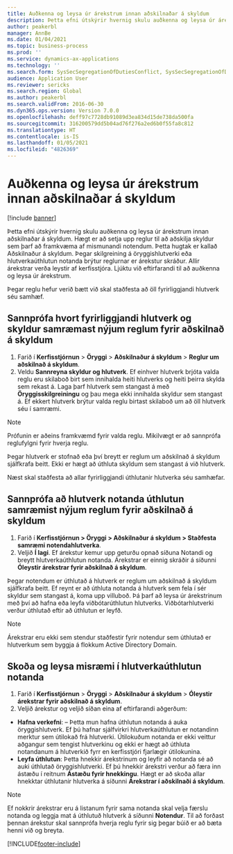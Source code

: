 ```yaml
---
title: Auðkenna og leysa úr árekstrum innan aðskilnaðar á skyldum
description: Þetta efni útskýrir hvernig skulu auðkenna og leysa úr árekstrum innan aðskilnaðar á skyldum.
author: peakerbl
manager: AnnBe
ms.date: 01/04/2021
ms.topic: business-process
ms.prod: ''
ms.service: dynamics-ax-applications
ms.technology: ''
ms.search.form: SysSecSegregationOfDutiesConflict, SysSecSegregationOfDutiesRule
audience: Application User
ms.reviewer: sericks
ms.search.region: Global
ms.author: peakerbl
ms.search.validFrom: 2016-06-30
ms.dyn365.ops.version: Version 7.0.0
ms.openlocfilehash: deff97c7728db91089d3ea834d15de738da500fa
ms.sourcegitcommit: 316200579dd5b04ad76f276a2ed6b0f55fa8c812
ms.translationtype: HT
ms.contentlocale: is-IS
ms.lasthandoff: 01/05/2021
ms.locfileid: "4826369"
---
```

# <a name="identify-and-resolve-conflicts-in-segregation-of-duties"></a>Auðkenna og leysa úr árekstrum innan aðskilnaðar á skyldum

[!include [banner](../../includes/banner.md)]

Þetta efni útskýrir hvernig skulu auðkenna og leysa úr árekstrum innan aðskilnaðar á skyldum. Hægt er að setja upp reglur til að aðskilja skyldur sem þarf að framkvæma af mismunandi notendum. Þetta hugtak er kallað Aðskilnaður á skyldum. Þegar skilgreining á öryggishlutverki eða hlutverkaúthlutun notanda brýtur reglurnar er árekstur skráður. Allir árekstrar verða leystir af kerfisstjóra. Ljúktu við eftirfarandi til að auðkenna og leysa úr árekstrum.

Þegar reglu hefur verið bætt við skal staðfesta að öll fyrirliggjandi hlutverk séu samhæf. 

## <a name="verify-that-existing-roles-and-duties-comply-with-new-rules-for-segregation-of-duties"></a>Sannprófa hvort fyrirliggjandi hlutverk og skyldur samræmast nýjum reglum fyrir aðskilnað á skyldum
1. Farið í **Kerfisstjórnun** > **Öryggi** > **Aðskilnaður á skyldum** > **Reglur um aðskilnað á skyldum**.
3. Veldu **Sannreyna skyldur og hlutverk**. Ef einhver hlutverk brjóta valda reglu eru skilaboð birt sem innihalda heiti hlutverks og heiti þeirra skylda sem rekast á. Laga þarf hlutverk sem stangast á með **Öryggisskilgreiningu** og þau mega ekki innihalda skyldur sem stangast á. Ef ekkert hlutverk brýtur valda reglu birtast skilaboð um að öll hlutverk séu í samræmi.   

> [!NOTE]
> Prófunin er aðeins framkvæmd fyrir valda reglu. Mikilvægt er að sannprófa reglufylgni fyrir hverja reglu.   

Þegar hlutverk er stofnað eða því breytt er reglum um aðskilnað á skyldum sjálfkrafa beitt. Ekki er hægt að úthluta skyldum sem stangast á við hlutverk.

Næst skal staðfesta að allar fyrirliggjandi úthlutanir hlutverka séu samhæfar.

## <a name="verify-that-user-role-assignments-comply-with-new-rules-for-segregation-of-duties"></a>Sannprófa að hlutverk notanda úthlutun samræmist nýjum reglum fyrir aðskilnað á skyldum
1. Farið í **Kerfisstjórnun > Öryggi > Aðskilnaður á skyldum > Staðfesta samræmi notendahlutverka**.
2. Veljið **Í lagi**. Ef árekstur kemur upp geturðu opnað síðuna Notandi og breytt hlutverkaúthlutun notanda. Árekstrar er einnig skráðir á síðunni **Óleystir árekstrar fyrir aðskilnað á skyldum**.   

Þegar notendum er úthlutað á hlutverk er reglum um aðskilnað á skyldum sjálfkrafa beitt. Ef reynt er að úthluta notanda á hlutverk sem fela í sér skyldur sem stangast á, koma upp villuboð. Þá þarf að leysa úr árekstrinum með því að hafna eða leyfa viðbótarúthlutun hlutverks. Viðbótarhlutverki verður úthlutað eftir að úthlutun er leyfð. 

> [!NOTE]
> Árekstrar eru ekki sem stendur staðfestir fyrir notendur sem úthlutað er hlutverkum sem byggja á flokkum Active Directory Domain.

## <a name="view-and-resolve-conflicting-user-role-assignments"></a>Skoða og leysa misræmi í hlutverkaúthlutun notanda
1. Farið í **Kerfisstjórnun** > **Öryggi** > **Aðskilnaður á skyldum** > **Óleystir árekstrar fyrir aðskilnað á skyldum**. 
2. Veljið árekstur og veljið síðan eina af eftirfarandi aðgerðum: 

  - **Hafna verkefni**: – Þetta mun hafna úthlutun notanda á auka öryggishlutverk. Ef þú hafnar sjálfvirkri hlutverkaúthlutun er notandinn merktur sem útilokað frá hlutverki. Útilokuðum notanda er ekki veittur aðgangur sem tengist hlutverkinu og ekki er hægt að úthluta notandanum á hlutverkið fyrr en kerfisstjóri fjarlægir útilokunina. 
-  **Leyfa úthlutun**: Þetta hnekkir árekstrinum og leyfir að notanda sé að auki úthlutað öryggishlutverki. Ef þú hnekkir árekstri verður að færa inn ástæðu í reitnum **Ástæðu fyrir hnekkingu**. Hægt er að skoða allar hnekktar úthlutanir hlutverka á síðunni **Árekstrar í aðskilnaði á skyldum**.  

> [!NOTE]
> Ef nokkrir árekstrar eru á listanum fyrir sama notanda skal velja færslu notanda og leggja mat á úthlutuð hlutverk á síðunni **Notendur**. Til að forðast þennan árekstur skal sannprófa hverja reglu fyrir sig þegar búið er að bæta henni við og breyta.


[!INCLUDE[footer-include](../../../../includes/footer-banner.md)]